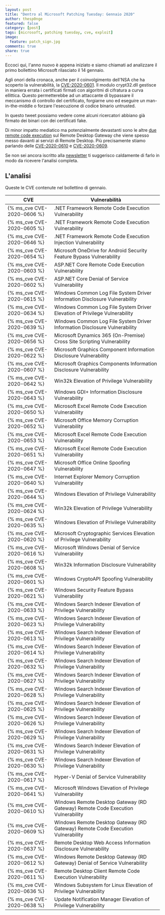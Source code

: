 ```yaml
---
layout: post
title: "Dentro al Microsoft Patching Tuesday: Gennaio 2020"
author: thesp0nge
featured: false
category: [post]
tags: [microsoft, patching tuesday, cve, exploit]
image:
  feature: patch_sign.jpg
comments: true
share: true
---
```


Eccoci qui, l'anno nuovo è appena iniziato e siamo chiamati ad analizzare il
primo bollettino Microsoft rilasciato il 14 gennaio.

Agli onori della cronaca, anche per il coinvolgimento dell'NSA che ha scoperto
la vulnerabilità, la [CVE-2020-0601](https://portal.msrc.microsoft.com/en-US/security-guidance/advisory/CVE-2020-0601). Il modulo crypt32.dll gestisce in maniera
errata i certificati firmati con algoritmi di cifratura a curva ellittica.
Questo permetterebbe ad un attaccante di bypassare il meccanismo di controllo
del certificato, forgiarne uno ed eseguire un man-in-the-middle o forzare
l'esecuzione di codice binario untrusted.

In questo tweet possiamo vedere come alcuni ricercatori abbiano già firmato dei
binari con dei certificati fake.

Di minor impatto mediatico ma potenzialmente devastanti sono le altre [due
remote code execution](https://twitter.com/GossiTheDog/status/1217165680023392262) sul Remote Desktop Gateway che viene spesso messo davanti
ai servizi di Remote Desktop.
Più precisamente stiamo parlando delle [CVE-2020-0610](https://portal.msrc.microsoft.com/en-US/security-guidance/advisory/CVE-2020-0610) e [CVE-2020-0609](https://portal.msrc.microsoft.com/en-US/security-guidance/advisory/CVE-2020-0609).

Se non sei ancora iscritto alla
[newsletter](https://codiceinsicuro.it/newsletter/) ti suggerisco caldamente di
farlo in modo da ricevere l'analisi completa.

## L'analisi

Queste le CVE contenute nel bollettino di gennaio.

| CVE | Vulnerabilità | 
|-----|---------------|
| {% ms_cve CVE-2020-0606 %} |	.NET Framework Remote Code Execution Vulnerability |
| {% ms_cve CVE-2020-0605	 %} |.NET Framework Remote Code Execution Vulnerability |
| {% ms_cve CVE-2020-0646	 %} |.NET Framework Remote Code Execution Injection Vulnerability |
| {% ms_cve CVE-2020-0654	 %} |Microsoft OneDrive for Android Security Feature Bypass Vulnerability |
| {% ms_cve CVE-2020-0603	 %} |ASP.NET Core Remote Code Execution Vulnerability |
| {% ms_cve CVE-2020-0602	 %} |ASP.NET Core Denial of Service Vulnerability |
| {% ms_cve CVE-2020-0615	 %} |Windows Common Log File System Driver Information Disclosure Vulnerability |
| {% ms_cve CVE-2020-0634	 %} |Windows Common Log File System Driver Elevation of Privilege Vulnerability |
| {% ms_cve CVE-2020-0639	 %} |Windows Common Log File System Driver Information Disclosure Vulnerability |
| {% ms_cve CVE-2020-0656	 %} |Microsoft Dynamics 365 (On-Premise) Cross Site Scripting Vulnerability |
| {% ms_cve CVE-2020-0622	 %} |Microsoft Graphics Component Information Disclosure Vulnerability |
| {% ms_cve CVE-2020-0607	 %} |Microsoft Graphics Components Information Disclosure Vulnerability |
| {% ms_cve CVE-2020-0642	 %} |Win32k Elevation of Privilege Vulnerability |
| {% ms_cve CVE-2020-0643	 %} |Windows GDI+ Information Disclosure Vulnerability |
| {% ms_cve CVE-2020-0650	 %} |Microsoft Excel Remote Code Execution Vulnerability |
| {% ms_cve CVE-2020-0652	 %} |Microsoft Office Memory Corruption Vulnerability |
| {% ms_cve CVE-2020-0653	 %} |Microsoft Excel Remote Code Execution Vulnerability |
| {% ms_cve CVE-2020-0651	 %} |Microsoft Excel Remote Code Execution Vulnerability |
| {% ms_cve CVE-2020-0647	 %} |Microsoft Office Online Spoofing Vulnerability |
| {% ms_cve CVE-2020-0640	 %} |Internet Explorer Memory Corruption Vulnerability |
| {% ms_cve CVE-2020-0644	 %} |Windows Elevation of Privilege Vulnerability |
| {% ms_cve CVE-2020-0624	 %} |Win32k Elevation of Privilege Vulnerability |
| {% ms_cve CVE-2020-0635	 %} |Windows Elevation of Privilege Vulnerability |
| {% ms_cve CVE-2020-0620	 %} |Microsoft Cryptographic Services Elevation of Privilege Vulnerability |
| {% ms_cve CVE-2020-0616	 %} |Microsoft Windows Denial of Service Vulnerability |
| {% ms_cve CVE-2020-0608	 %} |Win32k Information Disclosure Vulnerability |
| {% ms_cve CVE-2020-0601	 %} |Windows CryptoAPI Spoofing Vulnerability |
| {% ms_cve CVE-2020-0621	 %} |Windows Security Feature Bypass Vulnerability |
| {% ms_cve CVE-2020-0633	 %} |Windows Search Indexer Elevation of Privilege Vulnerability |
| {% ms_cve CVE-2020-0623	 %} |Windows Search Indexer Elevation of Privilege Vulnerability |
| {% ms_cve CVE-2020-0613	 %} |Windows Search Indexer Elevation of Privilege Vulnerability |
| {% ms_cve CVE-2020-0614	 %} |Windows Search Indexer Elevation of Privilege Vulnerability |
| {% ms_cve CVE-2020-0632	 %} |Windows Search Indexer Elevation of Privilege Vulnerability |
| {% ms_cve CVE-2020-0627	 %} |Windows Search Indexer Elevation of Privilege Vulnerability |
| {% ms_cve CVE-2020-0628	 %} |Windows Search Indexer Elevation of Privilege Vulnerability |
| {% ms_cve CVE-2020-0625	 %} |Windows Search Indexer Elevation of Privilege Vulnerability |
| {% ms_cve CVE-2020-0626	 %} |Windows Search Indexer Elevation of Privilege Vulnerability |
| {% ms_cve CVE-2020-0629	 %} |Windows Search Indexer Elevation of Privilege Vulnerability |
| {% ms_cve CVE-2020-0631	 %} |Windows Search Indexer Elevation of Privilege Vulnerability |
| {% ms_cve CVE-2020-0630	 %} |Windows Search Indexer Elevation of Privilege Vulnerability |
| {% ms_cve CVE-2020-0617	 %} |Hyper-V Denial of Service Vulnerability |
| {% ms_cve CVE-2020-0641	 %} |Microsoft Windows Elevation of Privilege Vulnerability |
| {% ms_cve CVE-2020-0610	 %} |Windows Remote Desktop Gateway (RD Gateway) Remote Code Execution Vulnerability |
| {% ms_cve CVE-2020-0609	 %} |Windows Remote Desktop Gateway (RD Gateway) Remote Code Execution Vulnerability |
| {% ms_cve CVE-2020-0637	 %} |Remote Desktop Web Access Information Disclosure Vulnerability |
| {% ms_cve CVE-2020-0612	 %} |Windows Remote Desktop Gateway (RD Gateway) Denial of Service Vulnerability |
| {% ms_cve CVE-2020-0611	 %} |Remote Desktop Client Remote Code Execution Vulnerability |
| {% ms_cve CVE-2020-0636	 %} |Windows Subsystem for Linux Elevation of Privilege Vulnerability |
| {% ms_cve CVE-2020-0638	 %} |Update Notification Manager Elevation of Privilege Vulnerability |


